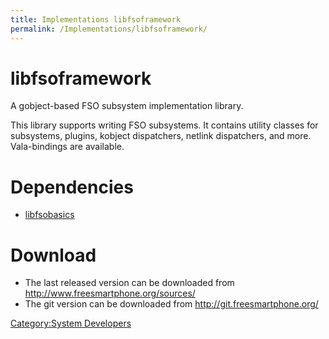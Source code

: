 ```yaml
---
title: Implementations libfsoframework
permalink: /Implementations/libfsoframework/
---
```


libfsoframework
===============

A gobject-based FSO subsystem implementation library.

This library supports writing FSO subsystems. It contains utility classes for subsystems, plugins, kobject dispatchers, netlink dispatchers, and more. Vala-bindings are available.

Dependencies
============

-   [libfsobasics](http://www.freesmartphone.org/index.php/Implementations/libfsobasics)

Download
========

-   The last released version can be downloaded from <http://www.freesmartphone.org/sources/>
-   The git version can be downloaded from <http://git.freesmartphone.org/>

[Category:System Developers](/Category:System_Developers "wikilink")